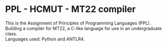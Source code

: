 # PPL - HCMUT - MT22 compiler
This is the Assignment of Principles of Programming Languages (PPL).\
Building a compiler for MT22, a C-like language for use in an undergraduate class.\
Languages used: Python and ANTLR4.
